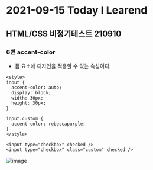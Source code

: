 # 2021-09-15 Today I Learend

## HTML/CSS 비정기테스트 210910

### 6번 accent-color
* 폼 요소에 디자인을 적용할 수 있는 속성이다.

~~~
<style>
input {
  accent-color: auto;
  display: block;
  width: 30px;
  height: 30px;
}

input.custom {
  accent-color: rebeccapurple;
}
</style>

<input type="checkbox" checked />
<input type="checkbox" class="custom" checked />
~~~
![image](https://user-images.githubusercontent.com/58898466/133374987-33ddc13a-681a-4409-92e9-4072b54b174e.png)
